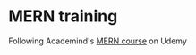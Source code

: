 # MERN training

Following Academind's <a href="https://www.udemy.com/course/react-nodejs-express-mongodb-the-mern-fullstack-guide/">MERN course</a> on Udemy

